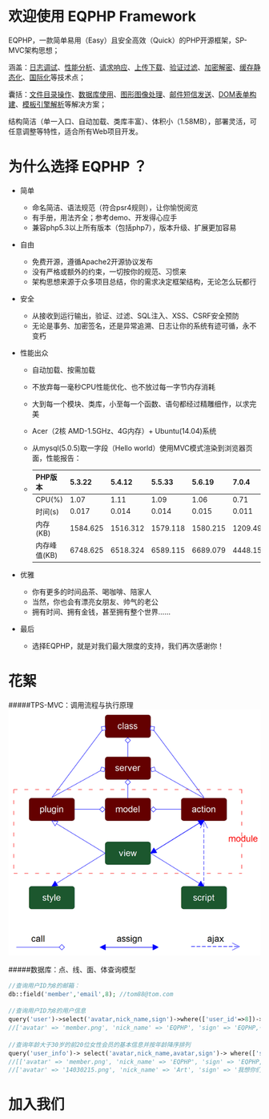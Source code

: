 欢迎使用 EQPHP Framework
===========================
EQPHP，一款简单易用（Easy）且安全高效（Quick）的PHP开源框架，SP-MVC架构思想；

涵盖：[日志调试](http://www.eqphp.com/file/manual/#22)、[性能分析](http://www.eqphp.com/file/manual/#22)、[请求响应](http://www.eqphp.com/file/manual/#16)、[上传下载](http://www.eqphp.com/file/manual/#25)、[验证过滤](http://www.eqphp.com/file/manual/#17)、[加密解密](http://www.eqphp.com/file/manual/#21)、[缓存静态化](http://www.eqphp.com/file/manual/#20)、[国际化](http://www.eqphp.com/file/manual/#28)等技术点；

囊括：[文件目录操作](http://www.eqphp.com/file/manual/#18)、[数据库使用](http://www.eqphp.com/file/manual/#15)、[图形图像处理](http://www.eqphp.com/file/manual/#21)、[邮件短信发送](http://www.eqphp.com/file/manual/#21)、[DOM表单构建](http://www.eqphp.com/file/manual/#19)、[模板引擎解析](http://www.eqphp.com/file/manual/#24)等解决方案；

结构简洁（单一入口、自动加载、类库丰富）、体积小（1.58MB），部署灵活，可任意调整等特性，适合所有Web项目开发。

为什么选择 EQPHP ？
===========================

* 简单
    * 命名简洁、语法规范（符合psr4规则），让你愉悦阅览
    * 有手册，用法齐全；参考demo、开发得心应手
    * 兼容php5.3以上所有版本（包括php7），版本升级、扩展更加容易

* 自由
    * 免费开源，遵循Apache2开源协议发布
    * 没有严格或额外的约束，一切按你的规范、习惯来
    * 架构思想来源于众多项目总结，你的需求决定框架结构，无论怎么玩都行

* 安全
    * 从接收到运行输出，验证、过滤、SQL注入、XSS、CSRF安全预防
    * 无论是事务、加密签名，还是异常追溯、日志让你的系统有迹可循，永不变朽

* 性能出众
    * 自动加载、按需加载
    * 不放弃每一毫秒CPU性能优化、也不放过每一字节内存消耗
    * 大到每一个模块、类库，小至每一个函数、语句都经过精雕细作，以求完美

    * Acer（2核 AMD-1.5GHz、4G内存）+ Ubuntu(14.04)系统
    * 从mysql(5.0.5)取一字段（Hello world）使用MVC模式渲染到浏览器页面，性能报告：

    * | PHP版本 | 5.3.22 | 5.4.12 | 5.5.33 | 5.6.19 | 7.0.4|
      | :------ | :----- | :----- | :----- | :----- | :----|
      |CPU(%) | 1.07 | 1.11 | 1.09 | 1.06 | 0.71|
      |时间(s) | 0.017 | 0.014 | 0.014 | 0.015 | 0.011|
      |内存(KB) | 1584.625 | 1516.312 | 1579.118 | 1580.215 | 1209.496|
      |内存峰值(KB) | 6748.625 | 6518.324 | 6589.115 | 6689.079 | 4448.151|

* 优雅
    * 你有更多的时间品茶、喝咖啡、陪家人
    * 当然，你也会有漂亮女朋友、帅气的老公
    * 拥有时间、拥有金钱，甚至拥有整个世界……

* 最后
    * 选择EQPHP，就是对我们最大限度的支持，我们再次感谢你！

花絮
===========================
#####TPS-MVC：调用流程与执行原理
![](https://github.com/eqphp/framework/blob/master/file/static/image/eqphp_frame_relation.gif)

#####数据库：点、线、面、体查询模型
```php
//查询用户ID为8的邮箱：
db::field('member','email',8); //tom88@tom.com

//查询用户ID为8的用户信息
query('user')->select('avatar,nick_name,sign')->where(['user_id'=>8])->out('record');
//['avatar' => 'member.png', 'nick_name' => 'EQPHP', 'sign' => 'EQPHP,一个神级框架！']

//查询年龄大于30岁的前20位女性会员的基本信息并按年龄降序排列
query('user_info')-> select('avatar,nick_name,avatar,sign')-> where(['sex'=>'female','age'=>['gt',30]])-> order('age desc')-> limit(20)-> out('batch')
//[['avatar' => 'member.png', 'nick_name' => 'EQPHP', 'sign' => 'EQPHP,一个神级框架！'],
//['avatar' => '14030215.png', 'nick_name' => 'Art', 'sign' => '我想你们都懂我']]
```



加入我们
===========================

